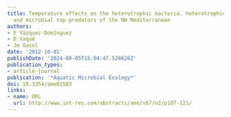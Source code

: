 ```yaml
---
title: Temperature effects on the heterotrophic bacteria, heterotrophic nanoflagellates,
  and microbial top predators of the NW Mediterranean
authors:
- E Vázquez-Domínguez
- D Vaqué
- Jm Gasol
date: '2012-10-01'
publishDate: '2024-08-05T15:04:47.528626Z'
publication_types:
- article-journal
publication: '*Aquatic Microbial Ecology*'
doi: 10.3354/ame01583
links:
- name: URL
  url: http://www.int-res.com/abstracts/ame/v67/n2/p107-121/
---
```


